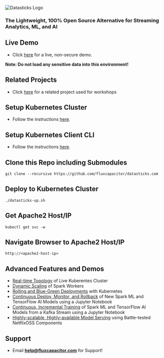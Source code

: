 ![Datasticks Logo](https://s3-us-west-2.amazonaws.com/advancedspark.com/img/datasticks-logo.png)

### The Lightweight, 100% Open Source Alternative for Streaming Analytics, ML, and AI

## Live Demo
* Click [here](http://datasticks.com) for a live, non-secure demo.  

**Note:  Do not load any sensitive data into this environment!**

## Related Projects
* Click [here](https://github.com/fluxcapacitor/pipeline) for a related project used for workshops

## Setup Kubernetes Cluster
* Follow the instructions [here](https://github.com/fluxcapacitor/kubernetes.ml#setup-a-new-kubernetes-cluster).

## Setup Kubernetes Client CLI
* Follow the instructions [here](https://github.com/fluxcapacitor/kubernetes.ml#install-kubernetes-client).

## Clone this Repo including Submodules
```
git clone --recursive https://github.com/fluxcapacitor/datasticks.com
```

## Deploy to Kubernetes Cluster
```
./datasticks-up.sh
```

## Get Apache2 Host/IP
```
kubectl get svc -w
```

## Navigate Browser to Apache2 Host/IP 
```
http://<apache2-host-ip>
```

## Advanced Features and Demos
* [Real-time Topology](http://kuberentes.datasticks.com) of Live Kuberentes Cluster
* [Dynamic Scaling](https://github.com/fluxcapacitor/kubernetes.ml#kubernetes-fu) of Spark Workers
* [Rolling and Blue-Green Deployments](https://github.com/fluxcapacitor/kubernetes.ml#kubernetes-fu) with  Kubernetes
* [Continuous Deploy, Monitor, and Rollback](http://jupyter.datasticks.com) of New Spark ML and TensorFlow AI Models using a Jupyter Notebook
* [Continuous, Incremental Training]() of Spark ML and TensorFlow AI Models from a Kafka Stream using a Jupyter Notebook
* [Highly-scalable, Highly-available Model Serving](http://dashboard.datasticks.com) using Battle-tested NetflixOSS Components

## Support
* Email **help@fluxcapacitor.com** for Support!
